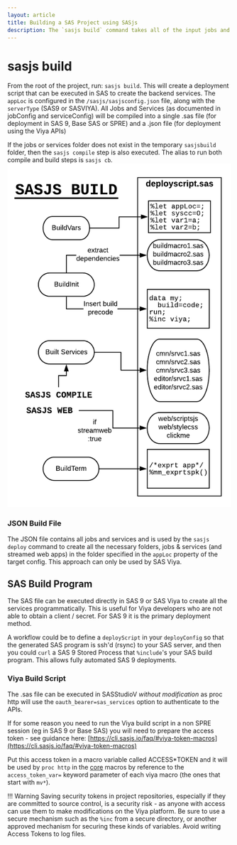 ```yaml
---
layout: article
title: Building a SAS Project using SASjs
description: The `sasjs build` command takes all of the input jobs and services and creates a build pack ready for deployment into SAS 9 or Viya
---
```


# sasjs build

From the root of the project, run: `sasjs build`. This will create a deployment script that can be executed in SAS to create the backend services. The `appLoc` is configured in the `/sasjs/sasjsconfig.json` file, along with the `serverType` (SAS9 or SASVIYA). All Jobs and Services (as documented in jobConfig and serviceConfig) will be compiled into a single .sas file (for deployment in SAS 9, Base SAS or SPRE) and a .json file (for deployment using the Viya APIs)

If the jobs or services folder does not exist in the temporary `sasjsbuild` folder, then the `sasjs compile` step is also executed. The alias to run both compile and build steps is `sasjs cb`.
![sasjscliflow.png](/img/sasjsbuild.png)

### JSON Build File

The JSON file contains all jobs and services and is used by the `sasjs deploy` command to create all the necessary folders, jobs & services (and streamed web apps) in the folder specified in the `appLoc` property of the target config. This approach can only be used by SAS Viya.

## SAS Build Program

The SAS file can be executed directly in SAS 9 or SAS Viya to create all the services programmatically. This is useful for Viya developers who are not able to obtain a client / secret. For SAS 9 it is the primary deployment method.

A workflow could be to define a `deployScript` in your `deployConfig` so that the generated SAS program is ssh'd (rsync) to your SAS server, and then you could `curl` a SAS 9 Stored Process that `%include`'s your SAS build program. This allows fully automated SAS 9 deployments.

### Viya Build Script

The .sas file can be executed in SASStudioV _without modification_ as proc http will use the `oauth_bearer=sas_services` option to authenticate to the APIs.

If for some reason you need to run the Viya build script in a non SPRE session (eg in SAS 9 or Base SAS) you will need to prepare the access token - see guidance here: [https://cli.sasjs.io/faq/#viya-token-macros](https://cli.sasjs.io/faq/#viya-token-macros)

Put this access token in a macro variable called ACCESS*TOKEN and it will be used by `proc http` in the [core](https://core.sasjs.io) macros by reference to the `access_token_var=` keyword parameter of each viya macro (the ones that start with `mv*`).

!!! Warning
Saving security tokens in project repositories, especially if they are committed to source control, is a security risk - as anyone with access can use them to make modifications on the Viya platform. Be sure to use a secure mechanism such as the `%inc` from a secure directory, or another approved mechanism for securing these kinds of variables. Avoid writing Access Tokens to log files.
